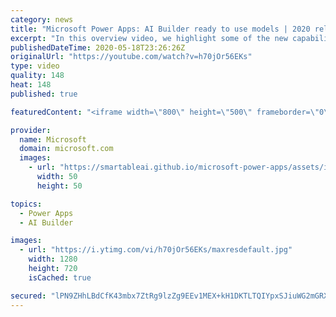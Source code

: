 ```yaml
---
category: news
title: "Microsoft Power Apps: AI Builder ready to use models | 2020 release wave 1 overview"
excerpt: "In this overview video, we highlight some of the new capabilities included in the latest update to Microsoft Power Apps, AI Builder ready to use models.     Here are the capabilities covered:   • Entity extraction helps you by identifying and extracting people, dates, places, locations, etc. from text"
publishedDateTime: 2020-05-18T23:26:26Z
originalUrl: "https://youtube.com/watch?v=h70jOr56EKs"
type: video
quality: 148
heat: 148
published: true

featuredContent: "<iframe width=\"800\" height=\"500\" frameborder=\"0\" src=\"https://www.youtube.com/embed/h70jOr56EKs\" allow=\"accelerometer; autoplay; encrypted-media; gyroscope; picture-in-picture\" allowfullscreen></iframe>"

provider:
  name: Microsoft
  domain: microsoft.com
  images:
    - url: "https://smartableai.github.io/microsoft-power-apps/assets/images/organizations/microsoft.com-50x50.jpg"
      width: 50
      height: 50

topics:
  - Power Apps
  - AI Builder

images:
  - url: "https://i.ytimg.com/vi/h70jOr56EKs/maxresdefault.jpg"
    width: 1280
    height: 720
    isCached: true

secured: "lPN9ZHhLBdCfK43mbx7ZtRg9lzZg9EEv1MEX+kH1DKTLTQIYpxSJiuWG2mGRX8NvhL9QuLxBSdQvN8UlagVfutSLHpNPvRiADXQUXeuS7pjkuTjSBc75aStbCsX1iL5kg67VRXaVxTu/Vb/MWl/ojSKzdwJDuzRrVBB/sR6IgGlcu2OdQ3uNB90YMP0B7Bg8UrcU3TVlCyfa+hLwpYhy9RmFqCiUr8kDBPfCF2ynAGC1k7TrI6SXxYCMqBEJZNqGK6Q2AK5ogkWVy6URTuTqVvZ8qJfJ1w5HUTiHo0S7dBj71WE2WomAa3SbZ1JpgKcuA8Afq+e3geKsOQ1X4Gbp/tvEaRCl83Qqu8aaaxOtM+6SIjOANrJ5LSSv9ZFY/StBC6cTsq2MzeSbte1wbQG/BMHCCajtcqKiq+IjJktbJr+1ZLAA/XFoHVCZMh5xcGUM;2gsueYMJ2lsJstKdZje8aA=="
---
```


